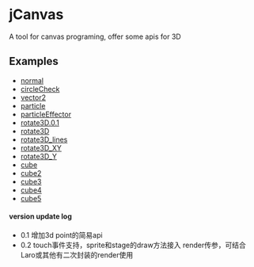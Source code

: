 # jCanvas #
A tool for canvas programing, offer some apis for 3D

## Examples ##
- [normal](http://hongru.github.com/proj/jcanvas/JCanvas.html)
- [circleCheck](http://hongru.github.com/proj/jcanvas/circleCheck.html)
- [vector2](http://hongru.github.com/proj/jcanvas/vector2.html)
- [particle](http://hongru.github.com/proj/jcanvas/particle.html)
- [particleEffector](http://hongru.github.com/proj/jcanvas/particleEffector.html)
- [rotate3D.0.1](http://hongru.github.com/proj/jcanvas/rotate3D.0.1.html)
- [rotate3D](http://hongru.github.com/proj/jcanvas/rotate3D.html)
- [rotate3D_lines](http://hongru.github.com/proj/jcanvas/rotate3D_lines.html)
- [rotate3D_XY](http://hongru.github.com/proj/jcanvas/rotate3D_XY.html)
- [rotate3D_Y](http://hongru.github.com/proj/jcanvas/rotate3D_Y.html)
- [cube](http://hongru.github.com/proj/jcanvas/cube.html)
- [cube2](http://hongru.github.com/proj/jcanvas/cube2.html)
- [cube3](http://hongru.github.com/proj/jcanvas/cube3.html)
- [cube4](http://hongru.github.com/proj/jcanvas/cube4.html)
- [cube5](http://hongru.github.com/proj/jcanvas/cube5.html)

#### version update log ####
+ 0.1 增加3d point的简易api
+ 0.2 touch事件支持，sprite和stage的draw方法接入 render传参，可结合Laro或其他有二次封装的render使用

